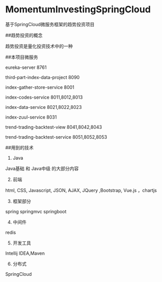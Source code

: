 # MomentumInvestingSpringCloud
基于SpringCloud微服务框架的趋势投资项目

##趋势投资的概念

趋势投资是量化投资技术中的一种

##本项目微服务

eureka-server						8761

third-part-index-data-project			8090

index-gather-store-service			8001

index-codes-service				8011,8012,8013

index-data-service					8021,8022,8023

index-zuul-service					8031

trend-trading-backtest-view			8041,8042,8043

trend-trading-backtest-service		8051,8052,8053


##用到的技术

1. Java

Java基础 和 Java中级 的大部分内容

2. 前端

html, CSS, Javascript, JSON, AJAX, JQuery ,Bootstrap, Vue.js ，chartjs

3. 框架部分

spring springmvc springboot

4. 中间件

redis

5. 开发工具

Intellij IDEA,Maven

6. 分布式

SpringCloud

